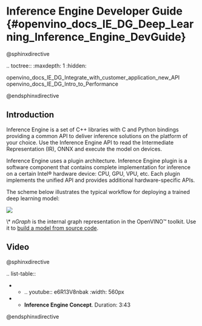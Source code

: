 # Inference Engine Developer Guide {#openvino_docs_IE_DG_Deep_Learning_Inference_Engine_DevGuide}

@sphinxdirective

.. toctree::
   :maxdepth: 1
   :hidden:
   
   openvino_docs_IE_DG_Integrate_with_customer_application_new_API
   openvino_docs_IE_DG_Intro_to_Performance
      
@endsphinxdirective

## Introduction
Inference Engine is a set of C++ libraries with C and Python bindings providing a common API to deliver inference solutions on the platform of your choice. Use the Inference Engine API to read the Intermediate Representation (IR), ONNX and execute the model on devices.

Inference Engine uses a plugin architecture. Inference Engine plugin is a software component that contains complete implementation for inference on a certain Intel® hardware device: CPU, GPU, VPU, etc. Each plugin implements the unified API and provides additional hardware-specific APIs.
 
The scheme below illustrates the typical workflow for deploying a trained deep learning model: 

![](img/ie_workflow_steps.png)

\\* _nGraph_ is the internal graph representation in the OpenVINO™ toolkit. Use it to [build a model from source code](https://docs.openvinotoolkit.org/latest/openvino_docs_nGraph_DG_build_function.html).


## Video

@sphinxdirective

.. list-table::

   * - .. youtube:: e6R13V8nbak
          :width: 560px
   * - **Inference Engine Concept**. Duration: 3:43
     
@endsphinxdirective